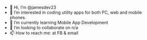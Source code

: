 - 👋 Hi, I’m @jamesdev23
- 👀 I’m interested in coding utility apps for both PC, web and mobile phones.
- 🌱 I’m currently learning Mobile App Development
- 💞️ I’m looking to collaborate on n/a
- 📫 How to reach me: at FB & email

<!---
jamesdev23/jamesdev23 is a ✨ special ✨ repository because its `README.md` (this file) appears on your GitHub profile.
You can click the Preview link to take a look at your changes.
--->
